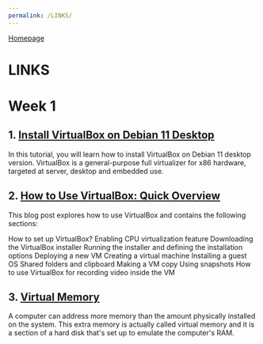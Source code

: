 ```yaml
---
permalink: /LINKS/
---
```




 [Homepage](https://arnindyazhavira.github.io/os231)



# LINKS

# Week 1

## 1. [Install VirtualBox on Debian 11 Desktop](https://kifarunix.com/install-virtualbox-on-debian-11-desktop/)<br>

In this tutorial, you will learn how to install VirtualBox on Debian 11 desktop version. VirtualBox is a general-purpose full virtualizer for x86 hardware, targeted at server, desktop and embedded use.

## 2. [How to Use VirtualBox: Quick Overview](https://www.nakivo.com/blog/use-virtualbox-quick-overview/)<br>

This blog post explores how to use VirtualBox and contains the following sections:

How to set up VirtualBox?
Enabling CPU virtualization feature
Downloading the VirtualBox installer
Running the installer and defining the installation options
Deploying a new VM
Creating a virtual machine
Installing a guest OS
Shared folders and clipboard
Making a VM copy
Using snapshots
How to use VirtualBox for recording video inside the VM

## 3. [Virtual Memory](https://www.tutorialspoint.com/operating_system/os_virtual_memory.htm)<br>

A computer can address more memory than the amount physically installed on the system. This extra memory is actually called virtual memory and it is a section of a hard disk that's set up to emulate the computer's RAM.
